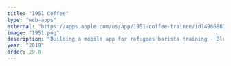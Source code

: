 ```yaml
---
title: "1951 Coffee"
type: "web-apps"
external: "https://apps.apple.com/us/app/1951-coffee-trainee/id1496686726"
image: "1951.png"
description: "Building a mobile app for refugees barista training · Blueprint, Tech for NPOs"
year: "2019"
order: 29.0
---
```

